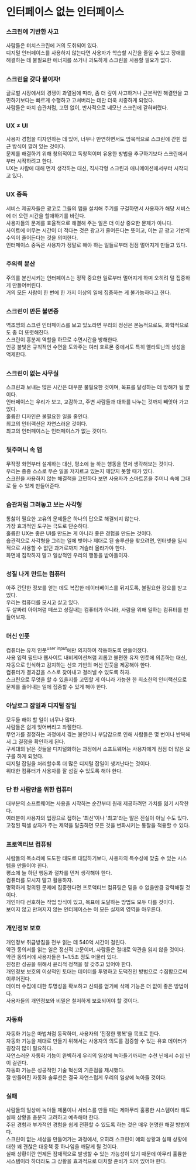 # 인터페이스 없는 인터페이스

### 스크린에 기반한 사고
사람들은 터치스크린에 거의 도취되어 있다.  
디지털 인터페이스를 사용하지 않는다면 사용자가 학습할 시간을 줄일 수 있고 장애를 해결하는 데 불필요한 에너지를 쓰거나 과도하게 스크린을 사용할 필요가 없다.  

##

### 스크린을 갖다 붙이자!
글로벌 시장에서의 경쟁이 과열됨에 따라, 좀 더 깊이 사고하거나 근본적인 해결안을 고민하기보다는 빠르게 수행하고 고쳐버리는 데만 더욱 치중하게 되었다.  
사람들은 마치 습관처럼, 고민 없이, 반사적으로 네모난 스크린에 갇혀버렸다.  

##

### UX ≠ UI
사용자 경험을 디자인하는 데 있어, 너무나 만연하면서도 암묵적으로 스크린에 갇힌 접근 방식이 깔려 있는 것이다.  
문제를 해결하기 위해 창의적이고 독창적이며 유용한 방법을 추구하기보다 스크린에서부터 시작하려고 한다.  
UX는 사람에 대해 먼저 생각하는 대신, 직사각형 스크린과 애니메이션에서부터 시작되고 있다.  

##

### UX 중독
서비스 제공자들은 광고로 그들의 앱을 설치해 주기를 구걸하면서 사용자가 해당 서비스에 더 오랜 시간을 할애하기를 바란다.  
사용자들의 문제를 효율적으로 해결해 주는 일은 더 이상 중요한 문제가 아니다.  
사이트에 머무는 시간이 더 적다는 것은 광고가 줄어든다는 뜻이고, 이는 곧 광고 기반의 수익이 줄어든다는 것을 의미한다.  
인터페이스 중독은 사용자가 정말로 해야 하는 일들로부터 점점 멀어지게 만들고 있다.  

##

### 주의력 분산
주의를 분산시키는 인터페이스는 정작 중요한 일로부터 멀어지게 하며 오히려 덜 집중하게 만들어버린다.  
거의 모든 사람이 한 번에 한 가지 이상의 일에 집중하는 게 불가능하다고 한다.  

##

### 스크린이 만든 불면증
역조명의 스크린 인터페이스를 보고 있노라면 우리의 정신은 본능적으로도, 화학적으로도 좀 더 또렷해진다.  
스크린이 흥분제 역할을 하므로 수면시간을 방해한다.  
인공 불빛은 규칙적인 수면을 도와주는 여러 호르몬 중에서도 특히 멜라토닌의 생성을 억제한다.  

##

### 스크린이 없는 사무실
스크린과 보내는 많은 시간은 대부분 불필요한 것이며, 목표를 달성하는 데 방해가 될 뿐이다.  
인터페이스는 우리가 보고, 교감하고, 주변 사람들과 대화를 나누는 것까지 빼앗아 가고 있다.  
훌륭한 디자인은 불필요한 일을 줄인다.  
최고의 인터랙션은 자연스러운 것이다.  
최고의 인터페이스는 인터페이스가 없는 것이다.  

##

### 뒷주머니 속 앱
무작정 화면부터 설계하는 대신, 평소에 늘 하는 행동을 먼저 생각해보는 것이다.  
우리는 종종 스스로 무슨 일을 저지르고 있는지 깨닫지 못할 때가 있다.  
스크린을 사용하지 않는 해결책을 고민하다 보면 사용자가 스마트폰을 주머니 속에 그대로 둘 수 있게 만들어준다.  

##

### 습관처럼 그려놓고 보는 사각형
통찷이 필요한 고유의 문제들은 하나의 답으로 해결되지 않는다.  
가장 효과적인 도구는 극도로 단순하다.  
훌륭한 UX는 좋은 UI를 만드는 게 아니라 좋은 경험을 만드는 것이다.  
습관적으로 사각형을 그리는 일에 벗어나 제대로 된 솔루션을 찾으려면, 인터넷을 일시적으로 사용할 수 없던 과거로까지 거슬러 올라가야 한다.  
화면에 집착하지 말고 일상적인 우리의 행동을 받아들이자.  

## 

### 성질 나게 만드는 컴퓨터
아주 간단한 정보를 얻는 데도 복잡한 데이터베이스를 뒤지도록, 불필요한 강요를 받고 있다.  
우리는 컴퓨터를 모시고 살고 있다.  
두 살짜리 아이처럼 떼쓰고 성질내는 컴퓨터가 아니라, 사람을 위해 일하는 컴퓨터를 만들어보자.  

##

### 머신 인풋
컴퓨터는 유저 인풋<sup>user input</sup>에만 의지하여 작동하도록 만들어졌다.  
사용 입력 필드나 웹사이트 내비게이션처럼 괴롭고 불편한 유저 인풋에 의존하는 대신, 자동으로 인식하고 감지하는 신호 기반의 머신 인풋을 제공해야 한다.  
컴퓨터가 결과값을 스스로 찾아내고 걸러낼 수 있도록 하자.  
스크린으로 무엇을 할 수 있을지를 고민할 게 아니라 가능한 한 최소한의 인터랙션으로 문제를 풀어내는 일에 집중할 수 있게 해야 한다.  

##

### 아날로그 잡일과 디지털 잡일
모두들 해야 할 일이 너무나 많다.  
사람들은 쉽게 잊어버리고 좌절한다.  
무언가를 결정하는 과정에서 겪는 불안이나 부담감으로 인해 사람들은 몇 번이나 반복해서 그 결정을 확인하게 된다.  
구세대의 낡은 것들을 디지털화하는 과정에서 소프트웨어는 사용자에게 점점 더 많은 요구를 하게 되었다.  
디지털 잡일을 처리할수록 더 많은 디지털 잡일이 생겨난다는 것이다.  
위대한 컴퓨터가 사용자를 잘 섬길 수 있도록 해야 한다.  

##

### 단 한 사람만을 위한 컴퓨터
대부분의 소프트웨어는 사용을 시작하는 순간부터 원래 제공하려던 가치를 잃기 시작한다.  
여러분이 사용자의 입장으로 접하는 '최신'이나 '최고'라는 말은 진실이 아닐 수도 있다.  
고정된 픽셀 상자가 주는 제약을 탈출하면 모든 것을 변화시키는 통찰을 적용할 수 있다.  

##

### 프로액티브 컴퓨팅
사람들의 목소리에 도도한 태도로 대답하기보다, 사용자의 특수성에 맞출 수 있는 시스템을 만들어야 한다.  
평소에 늘 하던 행동과 절차를 먼저 생각해야 한다.  
컴퓨터를 모시지 말고 활용하자.  
명확하게 정의된 문제에 집중한다면 프로액티브 컴퓨팅은 믿을 수 없을만큼 강력해질 것이다.  
개인마다 선호하는 작업 방식이 있고, 목표에 도달하는 방법도 모두 다를 것이다.  
보이지 않고 만져지지 않는 인터페이스는 이 모든 실제의 영역을 아우른다.  

##

### 개인정보 보호
개인정보 취급방침을 전부 읽는 데 540억 시간이 걸린다.  
약관 동의서를 읽는 일은 정신적 고문이며, 사람들은 절대로 약관을 읽지 않을 것이다.  
약관 동의서에 사용자들은 1~1.5초 정도 머물러 있다.  
진정한 성공을 위해서 윤리적 정책을 잘 갖추고 있어야 한다.  
개인정보 보호의 이상적인 토대는 데이터를 투명하고 도덕진인 방법으로 수집함으로써 이루어진다.  
데이터 수집에 대한 투명성을 확보하고 신뢰를 얻기에 삭제 기능은 더 없이 좋은 방법이다.  
사용자들의 개인정보와 비밀은 철저하게 보호되어야 할 것이다.  

##

### 자동화
자동화 기능은 마법처럼 동작하며, 사용자의 '진정한 행복'을 목표로 한다.  
자동화 기능을 제대로 만들기 위해서는 사용자의 의도를 검증할 수 있는 유효 데이터가 굉장히 많이 필요하다.  
자연스러운 자동화 기능이 완벽하게 우리의 일상에 녹아들기까지는 수천 년에서 수십 년이 걸린다.  
자동화 기능은 성공적인 기술 혁신의 기준점을 제시했다.  
잘 만들어진 자동화 솔루션은 결국 자연스럽게 우리의 일상에 녹아들 것이다.  

##

### 실패
사람들의 일상에 녹아들 제품이나 서비스를 만들 때는 제아무리 훌륭한 시스템이라 해도 실패 상황을 충분히 고려하고 예측해야 한다.  
주된 경험과 부가적인 경험을 쉽게 전환할 수 있도록 하는 것은 매우 현명한 해결 방법이다.  
스크린이 없는 세상을 만들어가는 과정에서, 오히려 스크린이 예외 상황과 실패 상황에 대한 꽤 괜찮은 대응책 중 하나임을 깨닫게 될 것이다.  
실패 상황이란 언제든 잠재적으로 발생할 수 있는 가능성이 있기 때문에 아무리 훌륭한 시스템이라 하더라도 그 상황을 효과적으로 대처할 준비가 되어 있어야 한다.  

##

